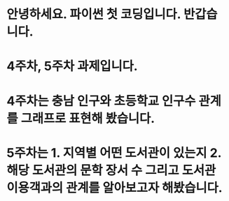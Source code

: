 # 안녕하세요. 파이썬 첫 코딩입니다. 반갑습니다.
# 4주차, 5주차 과제입니다.
# 4주차는 충남 인구와 초등학교 인구수 관계를 그래프로 표현해 봤습니다.
# 5주차는 1. 지역별 어떤 도서관이 있는지 2. 해당 도서관의 문학 장서 수 그리고 도서관 이용객과의 관계를 알아보고자 해봤습니다.
